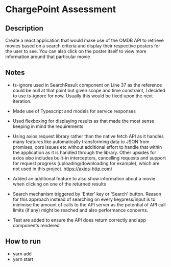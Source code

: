 # ChargePoint Assessment

## Description

Create a react application that would make use of the OMDB API to retrieve movies based on a search criteria and display their respective posters for the user to see. You can also click on the poster itself to view more information around that particular movie

## Notes

- ts-ignore used in SearchResult component on Line 37 as the reference could be null at that point but given scope and time constraint, I decided to use ts-ignore for now. Usually this would be fixed upon the next iteration.

- Made use of Typescript and models for service responses

- Used flexboxing for displaying results as that made the most sense keeping in mind the requirements

- Using axios request library rather than the native fetch API as it handles many features like automatically transforming data to JSON from promises, cors issues etc without additional effort to handle that within the application as it is handled through the library. Other upsides for axios also includes built-in interceptors, cancelling requests and support for request progress (uploading/downloading for example), which are not used in this project. https://axios-http.com/

- Added an additional feature to also show information about a movie when clicking on one of the returned results

- Search mechanism triggered by 'Enter' key or 'Search' button. Reason for this approach instead of searching on every keypress/input is to minimise the amount of calls to the API server as the potential of API call limits (if any) might be reached and also performance concerns.

- Test are added to ensure the API does return correctly and app components rendered

## How to run

- yarn add
- yarn start

